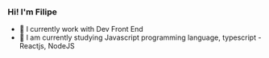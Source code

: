 ### Hi! I'm Filipe

- 🔭 I currently work with Dev Front End
- 🌱 I am currently studying Javascript programming language, typescript - Reactjs, NodeJS
